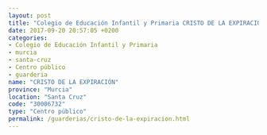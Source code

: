 ```yaml
---
layout: post
title: "Colegio de Educación Infantil y Primaria CRISTO DE LA EXPIRACIÓN"
date: 2017-09-20 20:57:05 +0200
categories:
- Colegio de Educación Infantil y Primaria
- murcia
- santa-cruz
- Centro público
- guarderia
name: "CRISTO DE LA EXPIRACIÓN"
province: "Murcia"
location: "Santa Cruz"
code: "30006732"
type: "Centro público"
permalink: /guarderias/cristo-de-la-expiracion.html
---
```

